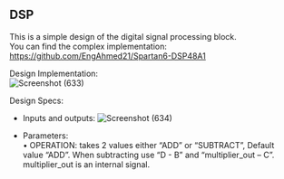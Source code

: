 ## DSP

This is a simple design of the digital signal processing block.                                                                                   
You can find the complex implementation: https://github.com/EngAhmed21/Spartan6-DSP48A1

Design Implementation:                                                                                                                                                    
![Screenshot (633)](https://github.com/EngAhmed21/Sub-RTL-Projects/assets/90782588/a2ddc56b-ebc6-44cc-8125-dacf68a09e5d)

Design Specs:                 
- Inputs and outputs:
![Screenshot (634)](https://github.com/EngAhmed21/Sub-RTL-Projects/assets/90782588/e3c57f75-8901-4b19-8d98-9328d3c29f8c)

- Parameters:                                                                                                            
• OPERATION: takes 2 values either “ADD” or “SUBTRACT”, Default value “ADD”. When subtracting use “D - B” and “multiplier_out – C”. multiplier_out is an internal signal.
